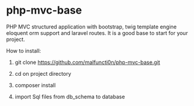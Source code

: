 # php-mvc-base
PHP MVC structured application with bootstrap, twig template engine eloquent orm support and laravel routes. It is a good base to start for your project.

How to install:

1) git clone https://github.com/malfuncti0n/php-mvc-base.git

2) cd on project directory

3) composer install

4) import Sql files from db_schema to database
